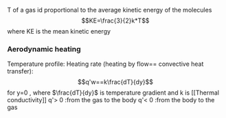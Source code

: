 T of a gas id proportional to the average kinetic energy of the molecules
$$KE=\frac{3}{2}k*T$$
where KE is the mean kinetic energy

### Aerodynamic heating
Temperature profile:
Heating rate (heating by flow== convective heat transfer):
$$q'w==k\frac{dT}{dy}$$
for y=0 , where $\frac{dT}{dy}$ is temperature gradient and k is [[Thermal conductivity]]
q'> 0 :from the gas to the body
q'< 0 :from the body to the gas
